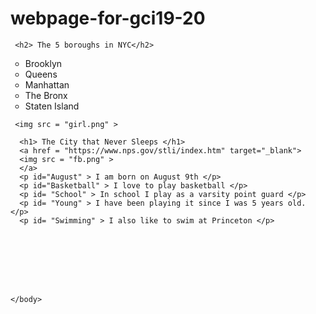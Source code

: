 # webpage-for-gci19-20
<html>
    <head>
        <title> The City that Never Sleeps </title>
        <link rel='stylesheet' href="page.css">
      <link href="https://fonts.googleapis.com/css?family=Abril+Fatface&display=swap" rel="stylesheet">
      <link href="https://fonts.googleapis.com/css?family=Gloria+Hallelujah&display=swap" rel="stylesheet">
      <link href="https://fonts.googleapis.com/css?family=Permanent+Marker&display=swap" rel="stylesheet">
      <link href="https://fonts.googleapis.com/css?family=Special+Elite&display=swap" rel="stylesheet">
      <link href="https://fonts.googleapis.com/css?family=Gloria+Hallelujah&display=swap" rel="stylesheet">
      <link href="https://fonts.googleapis.com/css?family=Allerta+Stencil&display=swap" rel="stylesheet">
    </head>
    <body>
      

     
     <h2> The 5 boroughs in NYC</h2>

<ul style="list-style-type:circle;">
  <li>Brooklyn</li>
  <li>Queens</li>
  <li>Manhattan</li>
  <li>The Bronx</li>
  <li>Staten Island</li>
</ul>  

     <img src = "girl.png" >

      <h1> The City that Never Sleeps </h1> 
      <a href = "https://www.nps.gov/stli/index.htm" target="_blank">
      <img src = "fb.png" >
      </a>
      <p id="August" > I am born on August 9th </p>
      <p id="Basketball" > I love to play basketball </p>
      <p id= "School" > In school I play as a varsity point guard </p>
      <p id= "Young" > I have been playing it since I was 5 years old. </p>
      <p id= "Swimming" > I also like to swim at Princeton </p> 
      
      
      
      
      
      
      
      
    </body>
</html>



